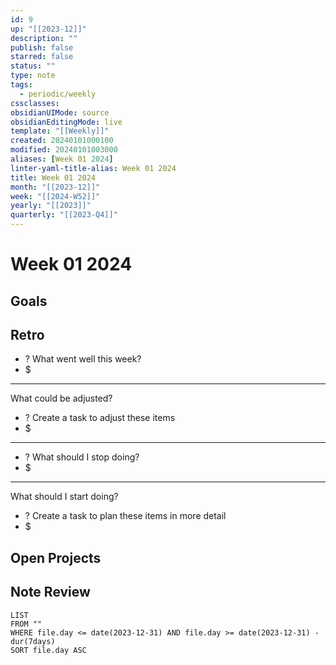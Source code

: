 ```yaml
---
id: 9
up: "[[2023-12]]"
description: ""
publish: false
starred: false
status: ""
type: note
tags:
  - periodic/weekly
cssclasses: 
obsidianUIMode: source
obsidianEditingMode: live
template: "[[Weekly]]"
created: 20240101000100
modified: 20240101003000
aliases: [Week 01 2024]
linter-yaml-title-alias: Week 01 2024
title: Week 01 2024
month: "[[2023-12]]"
week: "[[2024-W52]]"
yearly: "[[2023]]"
quarterly: "[[2023-Q4]]"
---
```


# Week 01 2024

## Goals


## Retro

- ? What went well this week?
- $


---

What could be adjusted?

- ? Create a task to adjust these items
- $

---

- ? What should I stop doing?
- $


---

What should I start doing?

- ? Create a task to plan these items in more detail
- $

## Open Projects

## Note Review

```
LIST
FROM ""
WHERE file.day <= date(2023-12-31) AND file.day >= date(2023-12-31) - dur(7days)
SORT file.day ASC
```
